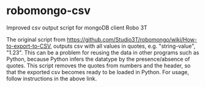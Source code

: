 # robomongo-csv
Improved csv output script for mongoDB client Robo 3T

The original script from https://github.com/Studio3T/robomongo/wiki/How-to-export-to-CSV, outputs csv with all values in quotes, e.g. "string-value", "1.23". This can be a problem for reusing the data in other programs such as Python, because Python infers the datatype by the presence/absence of quotes. This script removes the quotes from numbers and the header, so that the exported csv becomes ready to be loaded in Python. For usage, follow instructions in the above link.
